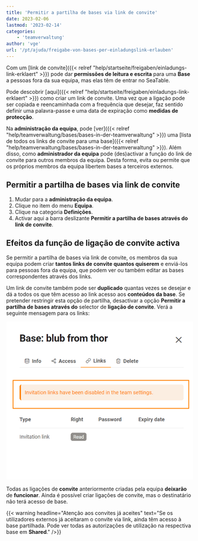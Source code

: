 ```yaml
---
title: 'Permitir a partilha de bases via link de convite'
date: 2023-02-06
lastmod: '2023-02-14'
categories:
    - 'teamverwaltung'
author: 'vge'
url: '/pt/ajuda/freigabe-von-bases-per-einladungslink-erlauben'
---
```


Com um [link de convite]({{< relref "help/startseite/freigaben/einladungs-link-erklaert" >}}) pode dar **permissões de leitura e escrita** para uma **Base** a pessoas fora da sua equipa, mas elas têm de entrar no SeaTable.

Pode descobrir [aqui]({{< relref "help/startseite/freigaben/einladungs-link-erklaert" >}}) como criar um link de convite. Uma vez que a ligação pode ser copiada e reencaminhada com a frequência que desejar, faz sentido definir uma palavra-passe e uma data de expiração como **medidas de protecção**.

Na **administração da equipa**, pode [ver]({{< relref "help/teamverwaltung/bases/bases-in-der-teamverwaltung" >}}) uma [lista de todos os links de convite para uma base]({{< relref "help/teamverwaltung/bases/bases-in-der-teamverwaltung" >}}). Além disso, como **administrador da equipa** pode (des)activar a função do link de convite para outros membros da equipa. Desta forma, evita ou permite que os próprios membros da equipa libertem bases a terceiros externos.

## Permitir a partilha de bases via link de convite

1. Mudar para a **administração da equipa**.
2. Clique no item do menu **Equipa**.
3. Clique na categoria **Definições**.
4. Activar aqui a barra deslizante **Permitir a partilha de bases através do link de convite**.

## Efeitos da função de ligação de convite activa

Se permitir a partilha de bases via link de convite, os membros da sua equipa podem criar **tantos links de convite quantos quiserem** e enviá-los para pessoas fora da equipa, que podem ver ou também editar as bases correspondentes através dos links.

Um link de convite também pode ser **duplicado** quantas vezes se desejar e dá a todos os que têm acesso ao link acesso aos **conteúdos da base**. Se pretender restringir esta opção de partilha, desactivar a opção **Permitir a partilha de bases através do** selector de **ligação de convite**. Verá a seguinte mensagem para os links:

![Mensagem de erro Ligação de convite na administração da equipa](images/Fehlermeldung-EInladungslink.png)

Todas as ligações de **convite** anteriormente criadas pela equipa **deixarão** de **funcionar**. Ainda é possível criar ligações de convite, mas o destinatário não terá acesso de base.

{{< warning  headline="Atenção aos convites já aceites"  text="Se os utilizadores externos já aceitaram o convite via link, ainda têm acesso à base partilhada. Pode ver todas as autorizações de utilização na respectiva base em **Shared**." />}}
